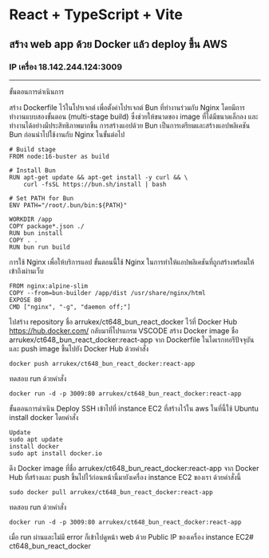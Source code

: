 # React + TypeScript + Vite
## สร้าง web app ด้วย Docker แล้ว deploy ขึ้น AWS
### IP เครื่อง 18.142.244.124:3009
-----------------------------------------------
ขั้นตอนการดำเนินการ

   สร้าง Dockerfile ไว้ในโปรเจกต์ เพื่อตั้งค่าโปรเจกต์ Bun ที่ทำงานร่วมกับ Nginx โดยมีการทำงานแบบสองขั้นตอน (multi-stage build) ซึ่งช่วยให้ขนาดของ image ที่ได้มีขนาดเล็กลง และทำงานได้อย่างมีประสิทธิภาพมากขึ้น
การสร้างแอปด้วย Bun เป็นการเตรียมและสร้างแอปพลิเคชัน Bun ก่อนนำไปใช้งานกับ Nginx ในขั้นต่อไป

```
# Build stage
FROM node:16-buster as build

# Install Bun
RUN apt-get update && apt-get install -y curl && \
    curl -fsSL https://bun.sh/install | bash

# Set PATH for Bun
ENV PATH="/root/.bun/bin:${PATH}"

WORKDIR /app
COPY package*.json ./
RUN bun install
COPY . .
RUN bun run build
```

   การใช้ Nginx เพื่อให้บริการแอป ขั้นตอนนี้ใช้ Nginx ในการทำให้แอปพลิเคชันที่ถูกสร้างพร้อมให้เข้าถึงผ่านเว็บ

```
FROM nginx:alpine-slim
COPY --from=bun-builder /app/dist /usr/share/nginx/html
EXPOSE 80
CMD ["nginx", "-g", "daemon off;"]
```

ไปสร้าง repository ชื่อ arrukex/ct648_bun_react_docker ไว้ที่ Docker Hub https://hub.docker.com/
กลับมาที่โปรแกรม VSCODE สร้าง Docker image ชื่อ arrukex/ct648_bun_react_docker:react-app จาก Dockerfile ในไดเรกทอรีปัจจุบัน และ push image ขึ้นไปยัง Docker Hub ด้วยคำสั่ง

```
docker push arrukex/ct648_bun_react_docker:react-app
```

ทดสอบ run ด้วยคำสั่ง
```
docker run -d -p 3009:80 arrukex/ct648_bun_react_docker:react-app
```

ขั้นตอนการดำเนิน Deploy
SSH เข้าไปที่ instance EC2 ที่สร้างไว้ใน aws ในที่นี้ใช้ Ubuntu
install docker โดยคำสั่ง

```
Update
sudo apt update
install docker
sudo apt install docker.io
```

ดึง Docker image ที่ชื่อ arrukex/ct648_bun_react_docker:react-app จาก Docker Hub ที่สร้างและ push ขึ้นไปไว้ก่อนหน้านี้มายังเครื่อง instance EC2 ของเรา ด้วยคำสั่งนี้
```
sudo docker pull arrukex/ct648_bun_react_docker:react-app
```
ทดสอบ run ด้วยคำสั่ง
```
docker run -d -p 3009:80 arrukex/ct648_bun_react_docker:react-app
```
เมื่อ run ผ่านและไม่มี error ก็เข้าไปดูหน้า web ด้วย Public IP ของเครื่อง instance EC2# ct648_bun_react_docker
